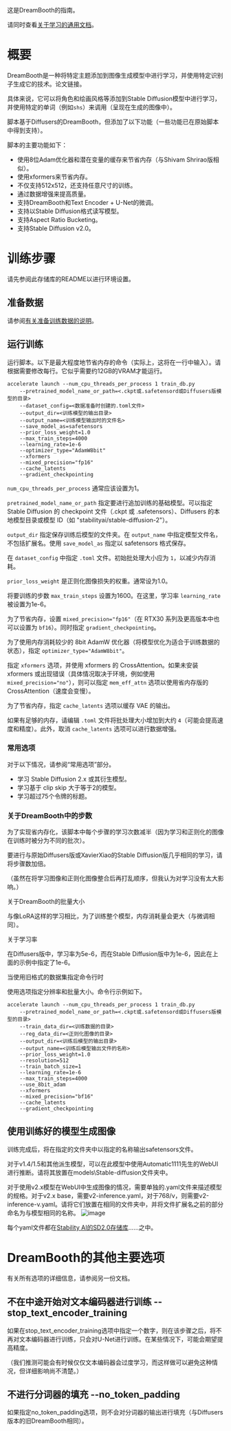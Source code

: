 这是DreamBooth的指南。

请同时查看[关于学习的通用文档](./train_README-zh.md)。

# 概要

DreamBooth是一种将特定主题添加到图像生成模型中进行学习，并使用特定识别子生成它的技术。论文链接。

具体来说，它可以将角色和绘画风格等添加到Stable Diffusion模型中进行学习，并使用特定的单词（例如`shs`）来调用（呈现在生成的图像中）。

脚本基于Diffusers的DreamBooth，但添加了以下功能（一些功能已在原始脚本中得到支持）。

脚本的主要功能如下：

- 使用8位Adam优化器和潜在变量的缓存来节省内存（与Shivam Shrirao版相似）。
- 使用xformers来节省内存。
- 不仅支持512x512，还支持任意尺寸的训练。
- 通过数据增强来提高质量。
- 支持DreamBooth和Text Encoder + U-Net的微调。
- 支持以Stable Diffusion格式读写模型。
- 支持Aspect Ratio Bucketing。
- 支持Stable Diffusion v2.0。

# 训练步骤

请先参阅此存储库的README以进行环境设置。

## 准备数据

请参阅[有关准备训练数据的说明](./train_README-zh.md)。

## 运行训练

运行脚本。以下是最大程度地节省内存的命令（实际上，这将在一行中输入）。请根据需要修改每行。它似乎需要约12GB的VRAM才能运行。
```
accelerate launch --num_cpu_threads_per_process 1 train_db.py 
    --pretrained_model_name_or_path=<.ckpt或.safetensord或Diffusers版模型的目录>
    --dataset_config=<数据准备时创建的.toml文件>
    --output_dir=<训练模型的输出目录>
    --output_name=<训练模型输出时的文件名>
    --save_model_as=safetensors 
    --prior_loss_weight=1.0 
    --max_train_steps=4000 
    --learning_rate=1e-6 
    --optimizer_type="AdamW8bit" 
    --xformers 
    --mixed_precision="fp16" 
    --cache_latents 
    --gradient_checkpointing
```
`num_cpu_threads_per_process` 通常应该设置为1。

`pretrained_model_name_or_path` 指定要进行追加训练的基础模型。可以指定 Stable Diffusion 的 checkpoint 文件（.ckpt 或 .safetensors）、Diffusers 的本地模型目录或模型 ID（如 "stabilityai/stable-diffusion-2"）。

`output_dir` 指定保存训练后模型的文件夹。在 `output_name` 中指定模型文件名，不包括扩展名。使用 `save_model_as` 指定以 safetensors 格式保存。

在 `dataset_config` 中指定 `.toml` 文件。初始批处理大小应为 `1`，以减少内存消耗。

`prior_loss_weight` 是正则化图像损失的权重。通常设为1.0。

将要训练的步数 `max_train_steps` 设置为1600。在这里，学习率 `learning_rate` 被设置为1e-6。

为了节省内存，设置 `mixed_precision="fp16"`（在 RTX30 系列及更高版本中也可以设置为 `bf16`）。同时指定 `gradient_checkpointing`。

为了使用内存消耗较少的 8bit AdamW 优化器（将模型优化为适合于训练数据的状态），指定 `optimizer_type="AdamW8bit"`。

指定 `xformers` 选项，并使用 xformers 的 CrossAttention。如果未安装 xformers 或出现错误（具体情况取决于环境，例如使用 `mixed_precision="no"`），则可以指定 `mem_eff_attn` 选项以使用省内存版的 CrossAttention（速度会变慢）。

为了节省内存，指定 `cache_latents` 选项以缓存 VAE 的输出。

如果有足够的内存，请编辑 `.toml` 文件将批处理大小增加到大约 `4`（可能会提高速度和精度）。此外，取消 `cache_latents` 选项可以进行数据增强。

### 常用选项

对于以下情况，请参阅“常用选项”部分。

- 学习 Stable Diffusion 2.x 或其衍生模型。
- 学习基于 clip skip 大于等于2的模型。
- 学习超过75个令牌的标题。

### 关于DreamBooth中的步数

为了实现省内存化，该脚本中每个步骤的学习次数减半（因为学习和正则化的图像在训练时被分为不同的批次）。

要进行与原始Diffusers版或XavierXiao的Stable Diffusion版几乎相同的学习，请将步骤数加倍。

（虽然在将学习图像和正则化图像整合后再打乱顺序，但我认为对学习没有太大影响。）

关于DreamBooth的批量大小

与像LoRA这样的学习相比，为了训练整个模型，内存消耗量会更大（与微调相同）。

关于学习率

在Diffusers版中，学习率为5e-6，而在Stable Diffusion版中为1e-6，因此在上面的示例中指定了1e-6。

当使用旧格式的数据集指定命令行时

使用选项指定分辨率和批量大小。命令行示例如下。
```
accelerate launch --num_cpu_threads_per_process 1 train_db.py 
    --pretrained_model_name_or_path=<.ckpt或.safetensord或Diffusers版模型的目录> 
    --train_data_dir=<训练数据的目录> 
    --reg_data_dir=<正则化图像的目录> 
    --output_dir=<训练后模型的输出目录> 
    --output_name=<训练后模型输出文件的名称>  
    --prior_loss_weight=1.0 
    --resolution=512 
    --train_batch_size=1 
    --learning_rate=1e-6 
    --max_train_steps=4000 
    --use_8bit_adam 
    --xformers 
    --mixed_precision="bf16" 
    --cache_latents
    --gradient_checkpointing
```

## 使用训练好的模型生成图像

训练完成后，将在指定的文件夹中以指定的名称输出safetensors文件。

对于v1.4/1.5和其他派生模型，可以在此模型中使用Automatic1111先生的WebUI进行推断。请将其放置在models\Stable-diffusion文件夹中。

对于使用v2.x模型在WebUI中生成图像的情况，需要单独的.yaml文件来描述模型的规格。对于v2.x base，需要v2-inference.yaml，对于768/v，则需要v2-inference-v.yaml。请将它们放置在相同的文件夹中，并将文件扩展名之前的部分命名为与模型相同的名称。
![image](https://user-images.githubusercontent.com/52813779/210776915-061d79c3-6582-42c2-8884-8b91d2f07313.png)

每个yaml文件都在[Stability AI的SD2.0存储库](https://github.com/Stability-AI/stablediffusion/tree/main/configs/stable-diffusion)……之中。

# DreamBooth的其他主要选项

有关所有选项的详细信息，请参阅另一份文档。

## 不在中途开始对文本编码器进行训练 --stop_text_encoder_training

如果在stop_text_encoder_training选项中指定一个数字，则在该步骤之后，将不再对文本编码器进行训练，只会对U-Net进行训练。在某些情况下，可能会期望提高精度。

（我们推测可能会有时候仅仅文本编码器会过度学习，而这样做可以避免这种情况，但详细影响尚不清楚。）

## 不进行分词器的填充 --no_token_padding

如果指定no_token_padding选项，则不会对分词器的输出进行填充（与Diffusers版本的旧DreamBooth相同）。

<!-- 
如果使用分桶（bucketing）和数据增强（augmentation），则使用示例如下：
```
accelerate launch --num_cpu_threads_per_process 8 train_db.py 
    --pretrained_model_name_or_path=<.ckpt或.safetensord或Diffusers版模型的目录> 
    --train_data_dir=<训练数据的目录> 
    --reg_data_dir=<正则化图像的目录> 
    --output_dir=<训练后模型的输出目录>
    --resolution=768,512 
    --train_batch_size=20 --learning_rate=5e-6 --max_train_steps=800 
    --use_8bit_adam --xformers --mixed_precision="bf16" 
    --save_every_n_epochs=1 --save_state --save_precision="bf16" 
    --logging_dir=logs 
    --enable_bucket --min_bucket_reso=384 --max_bucket_reso=1280 
    --color_aug --flip_aug --gradient_checkpointing --seed 42
```


-->
